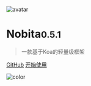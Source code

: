 
![avatar](https://api.iamtang.com/images/nobita_logo.png)

# Nobita<small>0.5.1</small>

> 一款基于Koa的轻量级框架

[GitHub](https://github.com/iamtang/nobita)
[开始使用](#Nobita是什么)

![color](#f2f2f2)